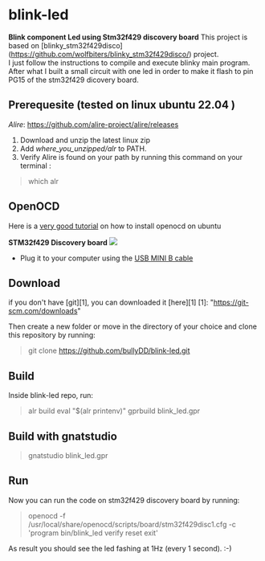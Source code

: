 # blink-led

**Blink component Led using Stm32f429 discovery board**
This project is based on [blinky_stm32f429disco] (<https://github.com/wolfbiters/blinky_stm32f429disco/>) project.\
I just follow the instructions to compile and execute blinky main program. After what I built a small circuit with one led in order to make it flash to pin PG15 of the stm32f429 dicovery board.

## Prerequesite (tested on linux ubuntu 22.04 )

*Alire*: <https://github.com/alire-project/alire/releases>

1. Download and unzip the latest linux zip
2. Add *where_you_unzipped/alr* to PATH.
3. Verify Alire is found on your path by running this command on your terminal :

>which alr

## OpenOCD

Here is a [very good tutorial](<https://youtu.be/-p26X8lTAvo>) on how to install openocd on ubuntu

**STM32f429 Discovery board**
![](http://stm32f4-discovery.net/wp-content/uploads/2014/06/stm32f429i-disco1.jpg)
* Plug it to your computer using the [USB MINI B cable](<https://fr.aliexpress.com/item/1005001942868270.html?algo_pvid=ca3f3071-36ed-4210-9a35-d2635ae72b56&algo_exp_id=ca3f3071-36ed-4210-9a35-d2635ae72b56-0&pdp_ext_f=%7B%22sku_id%22%3A%2212000018176126358%22%7D&pdp_npi=3%40dis%21XOF%211301.0%211042.0%21%21%21%21%21%402102172f16777957964894627d06fd%2112000018176126358%21sea%21SN%210&curPageLogUid=OkJbd81354FL>)


## Download 
if you don't have [git][1], you can downloaded it [here][1]
[1]: "https://git-scm.com/downloads"


Then create a new folder or move in the directory of your choice and clone this repository by running:
>
>git clone https://github.com/bullyDD/blink-led.git
>

## Build
Inside blink-led repo, run:
>alr build
>eval "$(alr printenv)"
>gprbuild blink_led.gpr


## Build with gnatstudio
>gnatstudio blink_led.gpr

## Run 
Now you can run the code on stm32f429 discovery board by running:
>
>openocd -f /usr/local/share/openocd/scripts/board/stm32f429disc1.cfg -c 'program bin/blink_led verify reset exit'
>

As result you should see the led fashing at 1Hz (every 1 second). :-)






